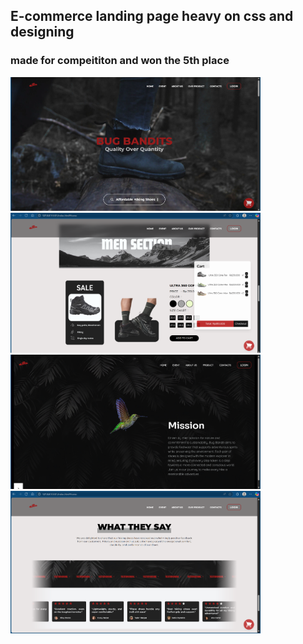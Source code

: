 <h2>E-commerce landing page heavy on css and designing</h2>
<h3>made for compeititon and won the 5th place</h3>
<img src="./preview/home.png" alt="Tampilan App" width="400" />
<img src="./preview/product.png" alt="Tampilan App" width="400" />
<img src="./preview/about.png" alt="Tampilan App" width="400" />
<img src="./preview/review.png" alt="Tampilan App" width="400" />
